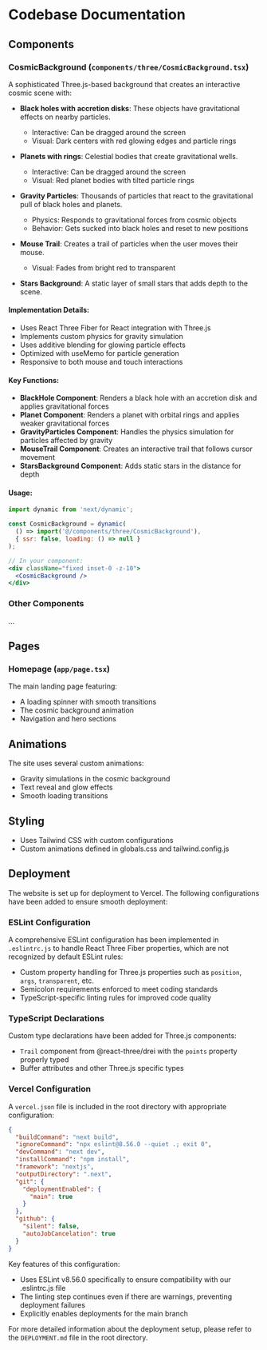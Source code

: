# Codebase Documentation

## Components

### CosmicBackground (`components/three/CosmicBackground.tsx`)

A sophisticated Three.js-based background that creates an interactive cosmic scene with:

- **Black holes with accretion disks**: These objects have gravitational effects on nearby particles.
  - Interactive: Can be dragged around the screen
  - Visual: Dark centers with red glowing edges and particle rings

- **Planets with rings**: Celestial bodies that create gravitational wells.
  - Interactive: Can be dragged around the screen
  - Visual: Red planet bodies with tilted particle rings

- **Gravity Particles**: Thousands of particles that react to the gravitational pull of black holes and planets.
  - Physics: Responds to gravitational forces from cosmic objects
  - Behavior: Gets sucked into black holes and reset to new positions

- **Mouse Trail**: Creates a trail of particles when the user moves their mouse.
  - Visual: Fades from bright red to transparent

- **Stars Background**: A static layer of small stars that adds depth to the scene.

#### Implementation Details:

- Uses React Three Fiber for React integration with Three.js
- Implements custom physics for gravity simulation
- Uses additive blending for glowing particle effects
- Optimized with useMemo for particle generation
- Responsive to both mouse and touch interactions

#### Key Functions:

- **BlackHole Component**: Renders a black hole with an accretion disk and applies gravitational forces
- **Planet Component**: Renders a planet with orbital rings and applies weaker gravitational forces
- **GravityParticles Component**: Handles the physics simulation for particles affected by gravity
- **MouseTrail Component**: Creates an interactive trail that follows cursor movement
- **StarsBackground Component**: Adds static stars in the distance for depth

#### Usage:

```jsx
import dynamic from 'next/dynamic';

const CosmicBackground = dynamic(
  () => import('@/components/three/CosmicBackground'),
  { ssr: false, loading: () => null }
);

// In your component:
<div className="fixed inset-0 -z-10">
  <CosmicBackground />
</div>
```

### Other Components

...

## Pages

### Homepage (`app/page.tsx`)

The main landing page featuring:
- A loading spinner with smooth transitions
- The cosmic background animation
- Navigation and hero sections

## Animations

The site uses several custom animations:
- Gravity simulations in the cosmic background
- Text reveal and glow effects
- Smooth loading transitions

## Styling

- Uses Tailwind CSS with custom configurations
- Custom animations defined in globals.css and tailwind.config.js 

## Deployment

The website is set up for deployment to Vercel. The following configurations have been added to ensure smooth deployment:

### ESLint Configuration

A comprehensive ESLint configuration has been implemented in `.eslintrc.js` to handle React Three Fiber properties, which are not recognized by default ESLint rules:

- Custom property handling for Three.js properties such as `position`, `args`, `transparent`, etc.
- Semicolon requirements enforced to meet coding standards
- TypeScript-specific linting rules for improved code quality

### TypeScript Declarations

Custom type declarations have been added for Three.js components:

- `Trail` component from @react-three/drei with the `points` property properly typed
- Buffer attributes and other Three.js specific types

### Vercel Configuration

A `vercel.json` file is included in the root directory with appropriate configuration:

```json
{
  "buildCommand": "next build",
  "ignoreCommand": "npx eslint@8.56.0 --quiet .; exit 0",
  "devCommand": "next dev",
  "installCommand": "npm install",
  "framework": "nextjs",
  "outputDirectory": ".next",
  "git": {
    "deploymentEnabled": {
      "main": true
    }
  },
  "github": {
    "silent": false,
    "autoJobCancelation": true
  }
}
```

Key features of this configuration:
- Uses ESLint v8.56.0 specifically to ensure compatibility with our .eslintrc.js file
- The linting step continues even if there are warnings, preventing deployment failures
- Explicitly enables deployments for the main branch

For more detailed information about the deployment setup, please refer to the `DEPLOYMENT.md` file in the root directory. 